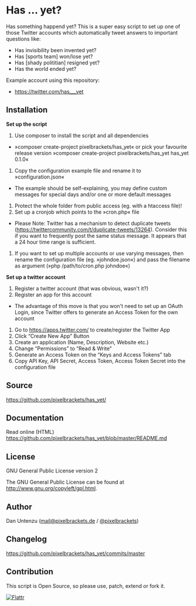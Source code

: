 Has … yet?
==========

Has something happend yet? This is a super easy script to set up one of those Twitter accounts which automatically tweet answers to important questions like:

* Has invisibility been invented yet?
* Has [sports team] won/lose yet?
* Has [shady polititian] resigned yet?
* Has the world ended yet?

Example account using this repository:

* https://twitter.com/has___yet

Installation
------------

**Set up the script**

1. Use composer to install the script and all dependencies
  - »composer create-project pixelbrackets/has_yet« or pick your favourite release version »composer create-project pixelbrackets/has_yet has_yet 0.1.0«
1. Copy the configuration example file and rename it to »configuration.json«
  - The example should be self-explaining, you may define custom messages for special days and/or one or more default messages
1. Protect the whole folder from public access (eg. with a htaccess file)!
1. Set up a cronjob which points to the »cron.php« file
  - Please Note: Twitter has a mechanism to detect duplicate tweets (https://twittercommunity.com/t/duplicate-tweets/13264). Consider this if you want to frequently post the same status message. It appears that a 24 hour time range is sufficient.
1. If you want to set up multiple accounts or use varying messages, then rename the configuration file (eg. »johndoe.json«) and pass the filename as argument (»php /path/to/cron.php johndoe«)

**Set up a twitter account**

1. Register a twitter account (that was obvious, wasn't it?)
1. Register an app for this account
  - The advantage of this move is that you won't need to set up an OAuth Login, since Twitter offers to generate an Access Token for the own account
1. Go to https://apps.twitter.com/ to create/register the Twitter App
1. Click “Create New App” Button
1. Create an application (Name, Description, Website etc.)
1. Change “Permissions” to “Read & Write”
1. Generate an Access Token on the “Keys and Access Tokens” tab
1. Copy API Key, API Secret, Access Token, Access Token Secret into the configuration file

Source
------

https://github.com/pixelbrackets/has_yet/

Documentation
-------------

Read online (HTML) https://github.com/pixelbrackets/has_yet/blob/master/README.md

License
-------

GNU General Public License version 2

The GNU General Public License can be found at http://www.gnu.org/copyleft/gpl.html.

Author
------

Dan Untenzu (<mail@pixelbrackets.de> / [@pixelbrackets](https://github.com/pixelbrackets))

Changelog
---------

https://github.com/pixelbrackets/has_yet/commits/master

Contribution
------------

This script is Open Source, so please use, patch, extend or fork it.

[![Flattr](https://api.flattr.com/button/flattr-badge-large.png)](https://flattr.com/thing/3713801)
